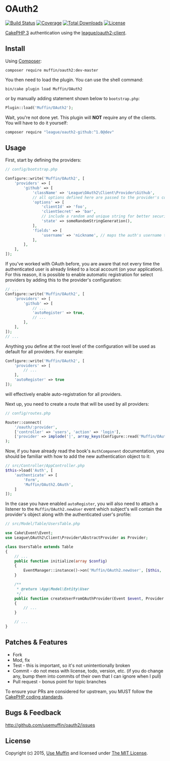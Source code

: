 # OAuth2

[![Build Status](https://img.shields.io/travis/UseMuffin/OAuth2/master.svg?style=flat-square)](https://travis-ci.org/UseMuffin/OAuth2)
[![Coverage](https://img.shields.io/coveralls/UseMuffin/OAuth2/master.svg?style=flat-square)](https://coveralls.io/r/UseMuffin/OAuth2)
[![Total Downloads](https://img.shields.io/packagist/dt/muffin/oauth2.svg?style=flat-square)](https://packagist.org/packages/muffin/oauth2)
[![License](https://img.shields.io/badge/license-MIT-blue.svg?style=flat-square)](LICENSE)

[CakePHP 3][cakephp] authentication using the [league/oauth2-client][oauth2].

## Install

Using [Composer][composer]:

```
composer require muffin/oauth2:dev-master
```

You then need to load the plugin. You can use the shell command:

```
bin/cake plugin load Muffin/OAuth2
```

or by manually adding statement shown below to `bootstrap.php`:

```php
Plugin::load('Muffin/OAuth2');
```

Wait, you're not done yet. This plugin will **NOT** require any of the clients. You will have to do it yourself:

```sh
composer require "league/oauth2-github:^1.0@dev"
```

## Usage

First, start by defining the providers:

```php
// config/bootstrap.php

Configure::write('Muffin/OAuth2', [
	'providers' => [
		'github' => [
            'className' => 'League\OAuth2\Client\Provider\Github',
            // all options defined here are passed to the provider's constructor
            'options' => [
                'clientId' => 'foo',
                'clientSecret' => 'bar',
                // include a random and unique string for better security
                'state' => someRandomStringGeneration(),
            ],
            'fields' => [
            	'username' => 'nickname', // maps the auth's username to github's nickname
            ],
		],
	],
]);
```

If you've worked with OAuth before, you are aware that not every time the authenticated user is
already linked to a local account (on your application). For this reason, it is possible to enable
automatic registration for select providers by adding this to the provider's configuration:

```php
// ...
Configure::write('Muffin/OAuth2', [
	'providers' => [
		'github' => [
			// ...
            'autoRegister' => true,
            // ...
		],
	],
]);
// ...
```

Anything you define at the root level of the configuration will be used as default for all
providers. For example:

```php
Configure::write('Muffin/OAuth2', [
	'providers' => [
		// ...
	],
	'autoRegister' => true
]);
```

will effectively enable auto-registration for all providers.

Next up, you need to create a route that will be used by all providers:

```php
// config/routes.php

Router::connect(
	'/oauth/:provider', 
	['controller' => 'users', 'action' => 'login'], 
	['provider' => implode('|', array_keys(Configure::read('Muffin/OAuth2.providers')))]
);
```

Now, if you have already read the book's `AuthComponent` documentation, you should be familiar with how to
add the new authentication object to it:

```php
// src/Controller/AppController.php
$this->load('Auth', [
	'authenticate' => [
		'Form',
		'Muffin/OAuth2.OAuth',
	]
]);
```

In the case you have enabled `autoRegister`, you will also need to attach a listener to the `Muffin/OAuth2.newUser`
event which subject's will contain the provider's object along with the authenticated user's profile:

```php
// src/Model/Table/UsersTable.php

use Cake\Event\Event;
use League\OAuth2\Client\Provider\AbstractProvider as Provider;

class UsersTable extends Table
{
	// ...
	public function initialize(array $config)
	{
		EventManager::instance()->on('Muffin/OAuth2.newUser', [$this, 'createUserFromOAuthProvider']);
	}

	/**
	 * @return \App\Model\Entity\User
	 */
	public function createUserFromOAuthProvider(Event $event, Provider $provider, array $data)
	{
		// ...
	}

	// ...
}
```

## Patches & Features

* Fork
* Mod, fix
* Test - this is important, so it's not unintentionally broken
* Commit - do not mess with license, todo, version, etc. (if you do change any, bump them into commits of
their own that I can ignore when I pull)
* Pull request - bonus point for topic branches

To ensure your PRs are considered for upstream, you MUST follow the [CakePHP coding standards][standards].

## Bugs & Feedback

http://github.com/usemuffin/oauth2/issues

## License

Copyright (c) 2015, [Use Muffin][muffin] and licensed under [The MIT License][mit].

[cakephp]:http://cakephp.org
[composer]:http://getcomposer.org
[mit]:http://www.opensource.org/licenses/mit-license.php
[muffin]:http://usemuffin.com
[standards]:http://book.cakephp.org/3.0/en/contributing/cakephp-coding-conventions.html
[oauth2]:https://github.com/thephpleague/oauth2-client
